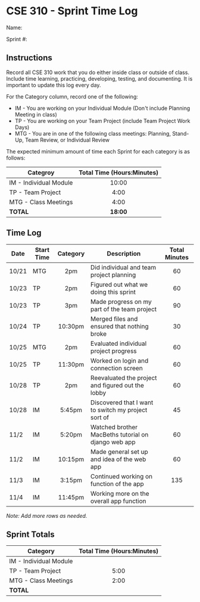 # CSE 310 - Sprint Time Log

Name:

Sprint #:

## Instructions

Record all CSE 310 work that you do either inside class or outside of class.  Include time learning, practicing, developing, testing, and documenting.  It is important to update this log every day.

For the Category column, record one of the following:
* IM - You are working on your Individual Module (Don't include Planning Meeting in class)
* TP - You are working on your Team Project (include Team Project Work Days)
* MTG - You are in one of the following class meetings: Planning, Stand-Up, Team Review, or Individual Review

The expected minimum amount of time each Sprint for each category is as follows:

|Categroy                       |Total Time (Hours:Minutes)|
|-------------------------------|:------------------------:|
|IM - Individual Module         |          10:00           |
|TP - Team Project              |           4:00           |
|MTG - Class Meetings           |           4:00           |
|**TOTAL**                      |        **18:00**         |

## Time Log

|Date      |Start Time|Category|Description                                         |Total Minutes|
|----------|----------|:------:|----------------------------------------------------|:-----------:|
|   10/21  |    MTG   |   2pm  | Did individual and team project planning           |    60       |
|   10/23  |    TP    |   2pm  | Figured out what we doing this sprint              |    60       |
|   10/23  |     TP   |    3pm | Made progress on my part of the team project       |     90      |
|   10/24  |    TP    | 10:30pm| Merged files and ensured that nothing broke        |     30      |
|   10/25  |    MTG   |   2pm  | Evaluated individual project progress              |     60      |
|   10/25  |    TP    | 11:30pm| Worked on login and connection screen              |     60      |
|   10/28  |    TP    |   2pm  | Reevaluated the project and figured out the lobby  |     60      |
|   10/28  |    IM    | 5:45pm |Discovered that I want to switch my project sort of |     45      |
|   11/2   |    IM    | 5:20pm | Watched brother MacBeths tutorial on django web app|     60      |
|   11/2   |    IM    |10:15pm | Made general set up and idea of the web app        |     60      |
|   11/3   |    IM    | 3:15pm | Continued working on function of the app           |     135     |
|   11/4   |    IM    |11:45pm | Working more on the overall app function           |          |



_Note: Add more rows as needed._

## Sprint Totals

|Category                       |Total Time (Hours:Minutes)|
|-------------------------------|:------------------------:|
|IM - Individual Module         |                          |  5:00
|TP - Team Project              |          5:00            |
|MTG - Class Meetings           |          2:00            |
|**TOTAL**                      |                          |